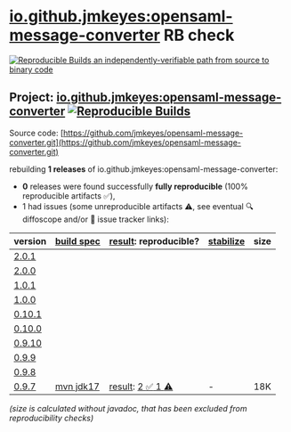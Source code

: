 [io.github.jmkeyes:opensaml-message-converter](https://central.sonatype.com/artifact/io.github.jmkeyes/opensaml-message-converter/versions) RB check
=======

[![Reproducible Builds](https://reproducible-builds.org/images/logos/rb.svg) an independently-verifiable path from source to binary code](https://reproducible-builds.org/)

## Project: [io.github.jmkeyes:opensaml-message-converter](https://central.sonatype.com/artifact/io.github.jmkeyes/opensaml-message-converter/versions) [![Reproducible Builds](https://img.shields.io/endpoint?url=https://raw.githubusercontent.com/jvm-repo-rebuild/reproducible-central/master/content/io/github/jmkeyes/opensaml-message-converter/badge.json)](https://github.com/jvm-repo-rebuild/reproducible-central/blob/master/content/io/github/jmkeyes/opensaml-message-converter/README.md)

Source code: [https://github.com/jmkeyes/opensaml-message-converter.git](https://github.com/jmkeyes/opensaml-message-converter.git)

rebuilding **1 releases** of io.github.jmkeyes:opensaml-message-converter:
- **0** releases were found successfully **fully reproducible** (100% reproducible artifacts :white_check_mark:),
- 1 had issues (some unreproducible artifacts :warning:, see eventual :mag: diffoscope and/or :memo: issue tracker links):

| version | [build spec](/BUILDSPEC.md) | [result](https://reproducible-builds.org/docs/jvm/): reproducible? | [stabilize](https://github.com/google/oss-rebuild/blob/main/cmd/stabilize/README.md) | size |
| -- | --------- | ------ | ------ | -- |
| [2.0.1](https://central.sonatype.com/artifact/io.github.jmkeyes/opensaml-message-converter/2.0.1/pom) | | | |
| [2.0.0](https://central.sonatype.com/artifact/io.github.jmkeyes/opensaml-message-converter/2.0.0/pom) | | | |
| [1.0.1](https://central.sonatype.com/artifact/io.github.jmkeyes/opensaml-message-converter/1.0.1/pom) | | | |
| [1.0.0](https://central.sonatype.com/artifact/io.github.jmkeyes/opensaml-message-converter/1.0.0/pom) | | | |
| [0.10.1](https://central.sonatype.com/artifact/io.github.jmkeyes/opensaml-message-converter/0.10.1/pom) | | | |
| [0.10.0](https://central.sonatype.com/artifact/io.github.jmkeyes/opensaml-message-converter/0.10.0/pom) | | | |
| [0.9.10](https://central.sonatype.com/artifact/io.github.jmkeyes/opensaml-message-converter/0.9.10/pom) | | | |
| [0.9.9](https://central.sonatype.com/artifact/io.github.jmkeyes/opensaml-message-converter/0.9.9/pom) | | | |
| [0.9.8](https://central.sonatype.com/artifact/io.github.jmkeyes/opensaml-message-converter/0.9.8/pom) | | | |
| [0.9.7](https://central.sonatype.com/artifact/io.github.jmkeyes/opensaml-message-converter/0.9.7/pom) | [mvn jdk17](opensaml-message-converter-0.9.7.buildspec) | [result](opensaml-message-converter-0.9.7.buildinfo): [2 :white_check_mark:  1 :warning:](opensaml-message-converter-0.9.7.buildcompare) | - | 18K |

<i>(size is calculated without javadoc, that has been excluded from reproducibility checks)</i>
